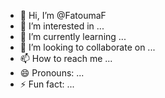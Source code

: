 - 👋 Hi, I’m @FatoumaF
- 👀 I’m interested in ...
- 🌱 I’m currently learning ...
- 💞️ I’m looking to collaborate on ...
- 📫 How to reach me ...
- 😄 Pronouns: ...
- ⚡ Fun fact: ...

<!---
FatoumaF/FatoumaF is a ✨ special ✨ repository because its `README.md` (this file) appears on your GitHub profile.
You can click the Preview link to take a look at your changes.
--->
